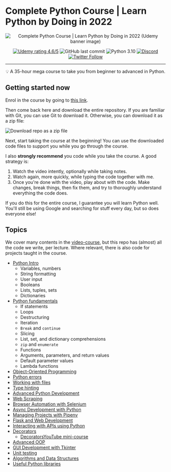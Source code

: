 # Complete Python Course | Learn Python by Doing in 2022

<p align="center">
 <img src="assets/course-image.png" alt="Complete Python Course | Learn Python by Doing in 2022 (Udemy banner image)"></a>
</p>

<div align="center">

[![Udemy rating 4.6/5](https://img.shields.io/badge/udemy-4.6%2F5-brightgreen)](https://go.tecla.do/cpc) ![GitHub last commit](https://img.shields.io/github/last-commit/tecladocode/complete-python-course) ![Python 3.10](https://img.shields.io/badge/python-3.10-yellow) [![Discord](https://img.shields.io/discord/614395983807250433)](https://discord.gg/78Nvd3p) [![Twitter Follow](https://img.shields.io/twitter/follow/jslvtr?style=social) ](https://twitter.com/jslvtr)

</div>

---

<p align = "center">💡 A 35-hour mega course to take you from beginner to advanced in Python.</p>

## Getting started now

Enrol in the course by going to [this link](https://go.tecla.do/cpc).

Then come back here and download the entire repository. If you are familiar with Git, you can use Git to download it. Otherwise, you can download it as a zip file:

![Download repo as a zip file](assets/download-repo-zip.png)

Next, start taking the course at the beginning! You can use the downloaded code files to support you while you go through the course.

I also **strongly recommend** you code while you take the course. A good strategy is:

1. Watch the video intently, optionally while taking notes.
2. Watch again, more quickly, while typing the code together with me.
3. Once you're done with the video, play about with the code. Make changes, break things, then fix them, and try to thoroughly understand everything the code does.

If you do this for the entire course, I guarantee you will learn Python well. You'll still be using Google and searching for stuff every day, but so does everyone else!

## Topics

We cover many contents in the [video-course](https://go.tecla.do/cpc), but this repo has (almost) all the code we write, per lecture. Where relevant, there is also code for projects taught in the course.

- [Python Intro](course_contents/1_intro)
  - Variables, numbers
  - String formatting
  - User input
  - Booleans
  - Lists, tuples, sets
  - Dictionaries
- [Python fundamentals](course_contents/2_intro_to_python)
  - If statements
  - Loops
  - Destructuring
  - Iteration
  - `Break` and `continue`
  - Slicing
  - List, set, and dictionary comprehensions
  - `zip` and `enumerate`
  - Functions
  - Arguments, parameters, and return values
  - Default parameter values
  - Lambda functions
- [Object-Oriented Programming](course_contents/4_object_oriented_programming)
- [Python errors](course_contents/5_errors)
- [Working with files](course_contents/6_files)
- [Type hinting](course_contents/8_type_hinting/)
- [Advanced Python Development](course_contents/10_advanced_python)
- [Web Scraping](course_contents/11_web_scraping)
- [Browser Automation with Selenium](course_contents/12_browser_automation_selenium)
- [Async Development with Python](course_contents/13_async_development)
- [Managing Projects with Pipenv](course_contents/14_managing_projects_pipenv)
- [Flask and Web Development](course_contents/15_flask)
- [Interacting with APIs using Python](course_contents/16_interacting_with_apis)
- [Decorators](course_contents/17_decorators/)
  - [DecoratorsYouTube mini-course](https://blog.teclado.com/decorators-in-python/)
- [Advanced OOP](course_contents/18_advanced_oop)
- [GUI Development with Tkinter](course_contents/19_gui_development_tkinter)
- [Unit testing](course_contents/20_unit_testing)
- [Algorithms and Data Structures](course_contents/21_algorithms_data_structures)
- [Useful Python libraries](course_contents/22_popular_libraries)